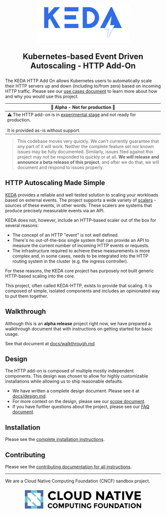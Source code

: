<p align="center"><img src="https://github.com/kedacore/keda/raw/main/images/logos/keda-word-colour.png" width="300"/></p>

<p style="font-size: 25px" align="center"><b>Kubernetes-based Event Driven Autoscaling - HTTP Add-On</b></p>
<p style="font-size: 25px" align="center">

The KEDA HTTP Add On allows Kubernetes users to automatically scale their HTTP servers up and down (including to/from zero) based on incoming HTTP traffic. Please see our [use cases document](./docs/use_cases.md) to learn more about how and why you would use this project.

| 🚧 **Alpha - Not for production** 🚧|
|---------------------------------------------|
| ⚠ The HTTP add-on is in [experimental stage](https://github.com/kedacore/keda/issues/538) and not ready for production. <br /><br />It is provided as-is without support.

>This codebase moves very quickly. We can't currently guarantee that any part of it will work. Neither the complete feature set nor known issues may be fully documented. Similarly, issues filed against this project may not be responded to quickly or at all. **We will release and announce a beta release of this project**, and after we do that, we will document and respond to issues properly.

## HTTP Autoscaling Made Simple

[KEDA](https://github.com/kedacore/keda) provides a reliable and well tested solution to scaling your workloads based on external events. The project supports a wide variety of [scalers](https://keda.sh/docs/2.2/scalers/) - sources of these events, in other words. These scalers are systems that produce precisely measurable events via an API.

KEDA does not, however, include an HTTP-based scaler out of the box for several reasons:

- The concept of an HTTP "event" is not well defined.
- There's no out-of-the-box single system that can provide an API to measure the current number of incoming HTTP events or requests.
- The infrastructure required to achieve these measurements is more complex and, in some cases, needs to be integrated into the HTTP routing system in the cluster (e.g. the ingress controller).

For these reasons, the KEDA core project has purposely not built generic HTTP-based scaling into the core.

This project, often called KEDA-HTTP, exists to provide that scaling. It is composed of simple, isolated components and includes an opinionated way to put them together.

## Walkthrough

Although this is an **alpha release** project right now, we have prepared a walkthrough document that with instructions on getting started for basic usage.

See that document at [docs/walkthrough.md](./docs/walkthrough.md)

## Design

The HTTP add-on is composed of multiple mostly independent components. This design was chosen to allow for highly
customizable installations while allowing us to ship reasonable defaults.

- We have written a complete design document. Please see it at [docs/design.md](./docs/design.md).
- For more context on the design, please see our [scope document](./docs/scope.md).
- If you have further questions about the project, please see our [FAQ document](./docs/faq.md).

## Installation

Please see the [complete installation instructions](./docs/install.md).

## Contributing

Please see the [contributing documentation for all instructions](./docs/contributing.md).

---
We are a Cloud Native Computing Foundation (CNCF) sandbox project.
<p align="center"><img src="https://raw.githubusercontent.com/kedacore/keda/main/images/logo-cncf.svg" height="75px"></p>
